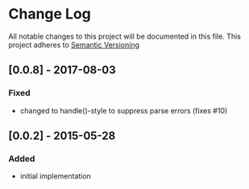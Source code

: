 # Change Log
All notable changes to this project will be documented in this file.
This project adheres to [Semantic Versioning](http://semver.org)

## [0.0.8] - 2017-08-03
### Fixed
- changed to handle()-style to suppress parse errors (fixes #10)


## [0.0.2] - 2015-05-28
### Added
- initial implementation